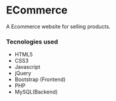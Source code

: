 # ECommerce
A Ecommerce website for selling products.

### Tecnologies used
- HTML5
- CSS3
- Javascript 
- jQuery
- Bootstrap (Frontend) 
- PHP
- MySQL(Backend)
